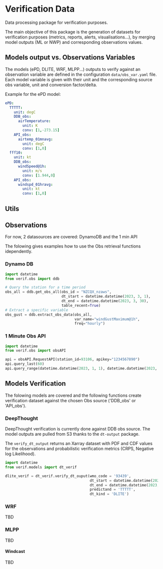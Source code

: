 # Verification Data

Data processing package for verification purposes.

The main objective of this package is the generation of datasets for verification purposes (metrics, reports, alerts, visualisations...), by merging model outputs (ML or NWP) and corresponding observations values.


## Models output vs. Observations Variables

The models (ePD, DLITE, WRF, MLPP...) outputs to verify against an observation variable are defined in the configuration  ```data/obs_var.yaml``` file.
Each model variable is given with their unit and the corresponding source obs variable, unit and conversion factor/delta.

Example for the ePD model:

```yaml
ePD:
  TTTTT:
    unit: degC
    DDB_obs:
      airTemperature:
        unit: K
        conv: [1,-273.15]
    API_obs:
      airtemp_01mnavg:
        unit: degC
        conv: [1,0]
  fff10:
    unit: kt
    DDB_obs:
      windSpeed@1h:
        unit: m/s
        conv: [1.944,0]
    API_obs:
      windspd_01hravg:
        unit: kt
        conv: [1,0] 
```

## Utils



## Observations

For now, 2 datasources are covered: DynamoDB and the 1 min API

The folowing gives examples how to use the Obs retrieval functions idependently.

### Dynamo DB

```python
import datetime
from verif.obs import ddb 

# Query the station for a time period
obs_all = ddb.get_obs_all(obs_id = "NZCQX_nzaws",
                          dt_start = datetime.datetime(2023, 3, 1),
                          dt_end = datetime.datetime(2023, 3, 30),
                          table_recent=True)
# Extract a specific variable
obs_gust = ddb.extract_obs_data(obs_all, 
                                var_name="windGustMaximum@1h",
                                freq="hourly")
```

### 1 Minute Obs API

```python
import datetime
from verif.obs import obsAPI

api = obsAPI.RequestAPI(station_id=93106, apikey="1234567890")
api.query_last(60)
api.query_range(datetime.datetime(2023, 1, 1), datetime.datetime(2023, 1, 2))
```


## Models Verification

The folowing models are covered and the following functions create verification dataset against the chosen Obs source ('DDB_obs' or 'API_obs').

### DeepThought

DeepThought verification is currently done against DDB obs source. The model outputs are pulled from S3 thanks to the `dt-output` package.

The `verify_dt_output` returns an Xarray dataset with PDF and CDF values for the observations and probabilistic verification metrics (CRPS, Negative log Likelihood).

```python
import datetime
from verif.models import dt_verif

dlite_verif = dt_verif.verify_dt_ouput(wmo_code = '93439',
                                       dt_start = datetime.datetime(2023, 3, 1),
                                       dt_end = datetime.datetime(2023, 3, 31),
                                       predictand = 'TTTTT',
                                       dt_kind = 'DLITE')
```

### WRF

TBD

### MLPP

TBD

#### Windcast

TBD